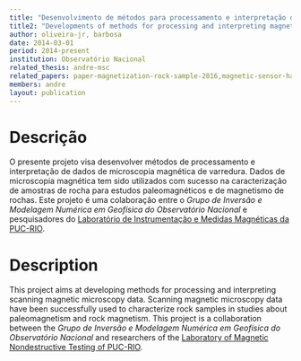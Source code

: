 ```yaml
---
title: "Desenvolvimento de métodos para processamento e interpretação de dados de microscopia magnética "
title2: "Developments of methods for processing and interpreting magnetic microscopy data"
author: oliveira-jr, barbosa
date: 2014-03-01
period: 2014-present
institution: Observatório Nacional
related_thesis: andre-msc
related_papers: paper-magnetization-rock-sample-2016,magnetic-sensor-hall,sensor-hall-materials
members: andre
layout: publication
---
```


# Descrição

O presente projeto visa desenvolver métodos de processamento e interpretação de
dados de microscopia magnética de varredura. Dados de microscopia magnética tem
sido utilizados com sucesso na caracterização de amostras de rocha para estudos
paleomagnéticos e de magnetismo de rochas. Este projeto é uma colaboração entre
o *Grupo de Inversão e Modelagem Numérica em Geofísica do Observatório Nacional*
e pesquisadores do [Laboratório de Instrumentação e Medidas Magnéticas da PUC-RIO](https://www.fis.puc-rio.br/instrumentacao-e-medidas-magneticas/).

# Description

This project aims at developing methods for processing and interpreting scanning
magnetic microscopy data. Scanning magnetic microscopy data have been successfully
used to characterize rock samples in studies about paleomagnetism and rock magnetism.
This project is a collaboration between the *Grupo de Inversão e
Modelagem Numérica em Geofísica do Observatório Nacional* and researchers of the
[Laboratory of Magnetic Nondestructive Testing of PUC-RIO](https://www.fis.puc-rio.br/en/instrumentacao-e-medidas-magneticas/).
